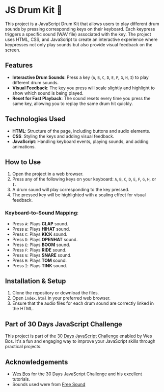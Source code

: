 # JS Drum Kit 🥁

This project is a JavaScript Drum Kit that allows users to play different drum sounds by pressing corresponding keys on their keyboard. Each keypress triggers a specific sound (WAV file) associated with the key. The project uses HTML, CSS, and JavaScript to create an interactive experience where keypresses not only play sounds but also provide visual feedback on the screen.

## Features
- **Interactive Drum Sounds**: Press a key (`A`, `B`, `C`, `D`, `E`, `F`, `G`, `H`, `I`) to play different drum sounds.
- **Visual Feedback**: The key you press will scale slightly and highlight to show which sound is being played.
- **Reset for Fast Playback**: The sound resets every time you press the same key, allowing you to replay the same drum hit quickly.

## Technologies Used
- **HTML**: Structure of the page, including buttons and audio elements.
- **CSS**: Styling the keys and adding visual feedback.
- **JavaScript**: Handling keyboard events, playing sounds, and adding animations.

## How to Use
1. Open the project in a web browser.
2. Press any of the following keys on your keyboard: `A`, `B`, `C`, `D`, `E`, `F`, `G`, `H`, or `I`.
3. A drum sound will play corresponding to the key pressed.
4. The pressed key will be highlighted with a scaling effect for visual feedback.

### Keyboard-to-Sound Mapping:
- Press `A`: Plays **CLAP** sound.
- Press `B`: Plays **HIHAT** sound.
- Press `C`: Plays **KICK** sound.
- Press `D`: Plays **OPENHAT** sound.
- Press `E`: Plays **BOOM** sound.
- Press `F`: Plays **RIDE** sound.
- Press `G`: Plays **SNARE** sound.
- Press `H`: Plays **TOM** sound.
- Press `I`: Plays **TINK** sound.

## Installation & Setup
1. Clone the repository or download the files.
2. Open `index.html` in your preferred web browser.
3. Ensure that the audio files for each drum sound are correctly linked in the HTML.

## Part of 30 Days JavaScript Challenge
This project is part of the [30 Days JavaScript Challenge](https://javascript30.com/) enabled by Wes Bos. It's a fun and engaging way to improve your JavaScript skills through practical projects.

## Acknowledgements
- [Wes Bos](https://wesbos.com/) for the 30 Days JavaScript Challenge and his excellent tutorials.
- Sounds used were from [Free Sound](https://freesound.org)
